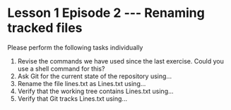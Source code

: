 # Lesson 1 Episode 2 --- Renaming tracked files
Please perform the following tasks individually
    
1. Revise the commands we have used since the last exercise.
    Could you use a shell command for this?
2. Ask Git for the current state of the repository using...
3. Rename the file lines.txt as Lines.txt using...
4. Verify that the working tree contains Lines.txt using...
5. Verify that Git tracks Lines.txt using...
